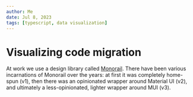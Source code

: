 ```yaml
---
author: Me
date: Jul 8, 2023
tags: [typescript, data visualization]
---
```


# Visualizing code migration

At work we use a design library called [Monorail](https://github.com/Simspace/monorail). There have been various incarnations of Monorail over the years: at first it was completely home-spun (v1), then there was an opinionated wrapper around Material UI (v2), and ultimately a less-opinionated, lighter wrapper around MUI (v3).

